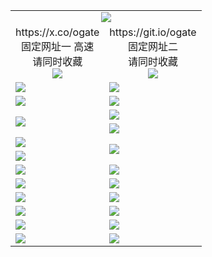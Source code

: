 ﻿<table>
  <tr><td colspan=2 align=center><img src="https://d3g08lwdj2dwzz.cloudfront.net/Up/oGate.jpg" /></td></tr>
  <tr>
    <td align=center>https://x.co/ogate<br>固定网址一 高速<br>请同时收藏<br><img src="https://d3g08lwdj2dwzz.cloudfront.net/Up/0WMGD1.png" /></td>
    <td align=center>https://git.io/ogate<br>固定网址二<br>请同时收藏<br><img src="https://d3g08lwdj2dwzz.cloudfront.net/Up/0WMGD2.png" /></td>
  </tr>
  <tr>
    <td><a href="https://d3g08lwdj2dwzz.cloudfront.net/oNote.aspx?id=oGate&from=github" target="_blank"><img src="https://d3g08lwdj2dwzz.cloudfront.net/Up/0WMDT.jpg" /></a></td>
    <td><a href="https://d3g08lwdj2dwzz.cloudfront.net/oNote.aspx?id=oNote&from=github" target="_blank"><img src="https://d3g08lwdj2dwzz.cloudfront.net/Up/0WZTT.jpg" /></a></td>
  </tr>
  <tr>
    <td><a href="https://d3g08lwdj2dwzz.cloudfront.net/ogDY.aspx?from=github" target="_blank"><img src="https://d3g08lwdj2dwzz.cloudfront.net/Up/DY.jpg"/></a></td>
    <td><a href="https://d3g08lwdj2dwzz.cloudfront.net/ogST.aspx?from=github" target="_blank"><img src="https://d3g08lwdj2dwzz.cloudfront.net/Up/ST.jpg"/></a></td>
  </tr>
  <tr>
    <td rowspan=2><a href="https://d3g08lwdj2dwzz.cloudfront.net/ogUP.aspx?name=WJ.mp4&from=github" target="_blank"><img src="https://d3g08lwdj2dwzz.cloudfront.net/Up/WJ.jpg" /></a></td>
    <td><a href="https://d3g08lwdj2dwzz.cloudfront.net/ogUP.aspx?name=DKC.mp4&count=17&from=github" target="_blank"><img src="https://d3g08lwdj2dwzz.cloudfront.net/Up/DKC.jpg" /></a></td> 
  </tr>
  <tr>
    <td><a href="https://d3g08lwdj2dwzz.cloudfront.net/ogUP.aspx?name=LRWS.mp4&count=6B:13,5A:10,5B:35,4A:14,4B:19,3A:10,3B:26,2A:16,2B:21,1A:23,1B:29&from=github" target="_blank"><img src="https://d3g08lwdj2dwzz.cloudfront.net/Up/LRWS.jpg" /></a></td>
  </tr>
  <tr>
    <td><a href="https://d3g08lwdj2dwzz.cloudfront.net/ogUP.aspx?name=JQR.mp4&count=2&from=github" target="_blank"><img src="https://d3g08lwdj2dwzz.cloudfront.net/Up/JQR.jpg" /></a></td>   
    <td rowspan=2><a href="https://d3g08lwdj2dwzz.cloudfront.net/ogUP.aspx?name=JP.mp4&count=9&from=github" target="_blank"><img src="https://d3g08lwdj2dwzz.cloudfront.net/Up/JP.jpg" /></td>
  </tr>
  <tr>
    <td><a href="https://d3g08lwdj2dwzz.cloudfront.net/ogUP.aspx?name=RTZQ.mp4&from=github" target="_blank"><img src="https://d3g08lwdj2dwzz.cloudfront.net/Up/RTZQ.jpg" /></a></td>
  </tr>
  <tr>
    <td><a href="https://d3g08lwdj2dwzz.cloudfront.net/ogUP.aspx?name=4SZG.mp4&count=05:21,04:21&current=05:20&from=github" target="_blank"><img src="https://d3g08lwdj2dwzz.cloudfront.net/Up/4SZG0.jpg" /></a></td>
    <td><a href="https://d3g08lwdj2dwzz.cloudfront.net/ogUP.aspx?name=4SDJ.mp4&count=05:48,04:52&current=05:47&from=github" target="_blank"><img src="https://d3g08lwdj2dwzz.cloudfront.net/Up/4SDJ0.jpg" /></a></td>
  </tr>
  <tr>
    <td><a href="https://d3g08lwdj2dwzz.cloudfront.net/ogUP.aspx?name=MHS.mp4&from=github" target="_blank"><img src="https://d3g08lwdj2dwzz.cloudfront.net/Up/MHS.jpg" /></a></td>
    <td><a href="https://d3g08lwdj2dwzz.cloudfront.net/ogUP.aspx?name=XTFY.mp4&count=24&from=github" target="_blank"><img src="https://d3g08lwdj2dwzz.cloudfront.net/Up/XTFY.jpg" /></a></td>
  </tr>
  <tr>
    <td><a href="https://d3g08lwdj2dwzz.cloudfront.net/onUP.aspx?name=https://do8164uk8j8hr.cloudfront.net/529&from=github" target="_blank"><img src="https://d3g08lwdj2dwzz.cloudfront.net/Up/0DTW.jpg"/></a></td>
    <td><a href="https://d3g08lwdj2dwzz.cloudfront.net/onUP.aspx?name=https://d189wbvkxdhu8.cloudfront.net/acenter/&from=github" target="_blank"><img src="https://d3g08lwdj2dwzz.cloudfront.net/Up/0TDW.jpg" /></a></td>
  </tr>
  <tr>
    <td><a href="https://d3g08lwdj2dwzz.cloudfront.net/ogUP.aspx?name=FG.zip&from=github" target="_blank"><img src="https://d3g08lwdj2dwzz.cloudfront.net/Up/FG.jpg" /></a></td>
    <td><a href="https://d3g08lwdj2dwzz.cloudfront.net/ogUP.aspx?name=FGA.apk&from=github" target="_blank"><img src="https://d3g08lwdj2dwzz.cloudfront.net/Up/FGA.jpg" /></a></td>
  </tr>
  <tr>
    <td><a href="https://d3g08lwdj2dwzz.cloudfront.net/ogUP.aspx?name=U.zip&from=github" target="_blank"><img src="https://d3g08lwdj2dwzz.cloudfront.net/Up/U.jpg" /></a></td>
    <td><a href="https://d3g08lwdj2dwzz.cloudfront.net/ogUP.aspx?name=UA.apk&from=github" target="_blank"><img src="https://d3g08lwdj2dwzz.cloudfront.net/Up/UA.jpg" /></a></td>
  </tr>
  <tr>
    <td><a href="https://d3g08lwdj2dwzz.cloudfront.net/ogUP.aspx?name=0iPPOTV.zip&from=github" target="_blank"><img src="https://d3g08lwdj2dwzz.cloudfront.net/Up/0iPPOTV.jpg" /></a></td>
    <td><a href="https://d3g08lwdj2dwzz.cloudfront.net/ogUP.aspx?name=0iNTD.apk&from=github" target="_blank"><img src="https://d3g08lwdj2dwzz.cloudfront.net/Up/0iNTD.jpg" /></a></td>
  </tr>
</table>
